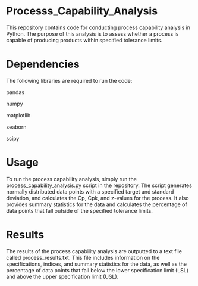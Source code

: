 # Processs_Capability_Analysis
This repository contains code for conducting process capability analysis in Python. The purpose of this analysis is to assess whether a process is capable of producing products within specified tolerance limits.


# Dependencies
The following libraries are required to run the code:

pandas

numpy

matplotlib

seaborn

scipy

# Usage
To run the process capability analysis, simply run the process_capability_analysis.py script in the repository. The script generates normally distributed data points with a specified target and standard deviation, and calculates the Cp, Cpk, and z-values for the process. It also provides summary statistics for the data and calculates the percentage of data points that fall outside of the specified tolerance limits. 

# Results
The results of the process capability analysis are outputted to a text file called process_results.txt. This file includes information on the specifications, indices, and summary statistics for the data, as well as the percentage of data points that fall below the lower specification limit (LSL) and above the upper specification limit (USL).


